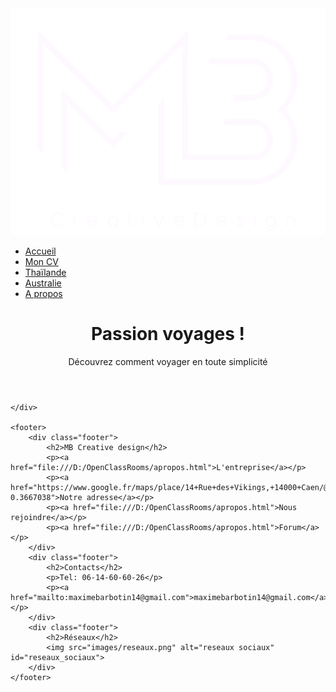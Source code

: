 <!DOCTYPE html>
<html lang="fr">
<head>
  <meta charset="utf-8">
  	<title>MB creative design</title>
  	<link rel="stylesheet" href="style.css">
	  <link rel="shortcut icon" href="images/logomb.ico">
</head>
<body>

  <nav>
  	<img src="images/mb_logo.png" alt="logo mb" id="mb_logo">        
	    <ul id="menu">
	      <li><a href="acceuil.html" id="acceuil">Accueil</a></li>
	      <li><a href="CV.html">Mon CV</a></li>
	      <li><a href="thailande.html">Thaïlande</a></li>
	      <li><a href="australie.html">Australie</a></li>
	      <li><a href="apropos.html">A propos</a></li>
	    </ul>
  </nav>
  	<header>
  	<div class="wrapper">
			<div class="content">
				<h1>Passion voyages !</h1>
				<p>Découvrez comment voyager en toute simplicité</p>
			</div>	
  </div>
  	</header>
  	  <div id="bloc_page">
  	  	
	</div>

	<footer>
		<div class="footer">
			<h2>MB Creative design</h2>
			<p><a href="file:///D:/OpenClassRooms/apropos.html">L'entreprise</a></p>
			<p><a href="https://www.google.fr/maps/place/14+Rue+des+Vikings,+14000+Caen/@49.1759409,-0.3767333,13.11z/data=!4m5!3m4!1s0x480a42b67ab966b7:0xb719c02d41b150ff!8m2!3d49.196863!4d-0.3667038">Notre adresse</a></p>
			<p><a href="file:///D:/OpenClassRooms/apropos.html">Nous rejoindre</a></p>
			<p><a href="file:///D:/OpenClassRooms/apropos.html">Forum</a></p>
		</div>
		<div class="footer">
			<h2>Contacts</h2>
			<p>Tel: 06-14-60-60-26</p>
			<p><a href="mailto:maximebarbotin14@gmail.com">maximebarbotin14@gmail.com</a></p>
		</div>
		<div class="footer">
			<h2>Réseaux</h2>
			<img src="images/reseaux.png" alt="reseaux sociaux" id="reseaux_sociaux">
		</div>
	</footer>
</body>
</html>
